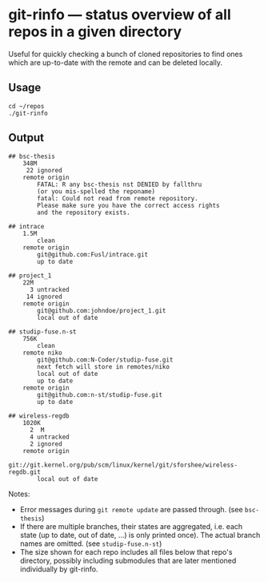 git-rinfo — status overview of all repos in a given directory
=============================================================

Useful for quickly checking a bunch of cloned repositories to find ones which
are up-to-date with the remote and can be deleted locally.

Usage
-----

    cd ~/repos
    ./git-rinfo

Output
------

    ## bsc-thesis
        348M
         22 ignored
        remote origin
            FATAL: R any bsc-thesis nst DENIED by fallthru
            (or you mis-spelled the reponame)
            fatal: Could not read from remote repository.
            Please make sure you have the correct access rights
            and the repository exists.

    ## intrace
        1.5M
            clean
        remote origin
            git@github.com:Fusl/intrace.git
            up to date

    ## project_1
        22M
          3 untracked
         14 ignored
        remote origin
            git@github.com:johndoe/project_1.git
            local out of date

    ## studip-fuse.n-st
        756K
            clean
        remote niko
            git@github.com:N-Coder/studip-fuse.git
            next fetch will store in remotes/niko
            local out of date
            up to date
        remote origin
            git@github.com:n-st/studip-fuse.git
            up to date

    ## wireless-regdb
        1020K
          2  M
          4 untracked
          2 ignored
        remote origin
            git://git.kernel.org/pub/scm/linux/kernel/git/sforshee/wireless-regdb.git
            local out of date

Notes:

* Error messages during `git remote update` are passed through. (see `bsc-thesis`)
* If there are multiple branches, their states are aggregated, i.e. each state
  (up to date, out of date, …) is only printed once). The actual branch names
  are omitted. (see `studip-fuse.n-st`)
* The size shown for each repo includes all files below that repo's directory,
  possibly including submodules that are later mentioned individually by
  git-rinfo.
